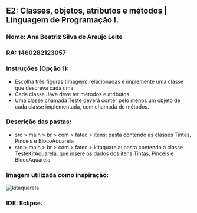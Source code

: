 ## E2: Classes, objetos, atributos e métodos | Linguagem de Programação I.

### Nome: Ana Beatriz Silva de Araujo Leite
### RA: 1460282123057

### Instruções (Opção 1):
* Escolha três figuras (imagem) relacionadas e implemente uma classe que descreva cada uma. 
* Cada classe Java deve ter métodos e atributos.
* Uma classe chamada Teste deverá conter pelo menos um objeto de cada classe implementada, com chamada de métodos.

### Descrição das pastas:
* src > main > br > com > fatec > itens: pasta contendo as classes Tintas, Pinceis e BlocoAquarela
* src > main > br > com > fatec > kitaquarela: pasta contendo a classe TesteKitAquarela, que insere os dados dos itens Tintas, Pinceis e BlocoAquarela.

### Imagem utilizada como inspiração: 
![kitaquarela](https://www.julianarabelo.com/wp-content/uploads/2020/03/aquarela-iniciantes-julianarabelo-00.png)

### IDE: Eclipse.



  
